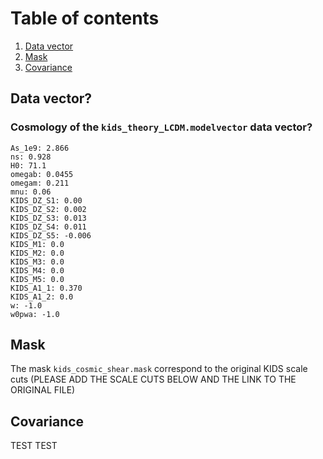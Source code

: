 # Table of contents
1. [Data vector](#theory_data_vector)
2. [Mask](#masks)
3. [Covariance](#covariance)

## Data vector? <a name="theory_data_vector"></a>

### Cosmology of the `kids_theory_LCDM.modelvector` data vector? <a name="theory_data_vector"></a>
    As_1e9: 2.866
    ns: 0.928
    H0: 71.1
    omegab: 0.0455
    omegam: 0.211
    mnu: 0.06
    KIDS_DZ_S1: 0.00
    KIDS_DZ_S2: 0.002
    KIDS_DZ_S3: 0.013
    KIDS_DZ_S4: 0.011
    KIDS_DZ_S5: -0.006
    KIDS_M1: 0.0
    KIDS_M2: 0.0
    KIDS_M3: 0.0
    KIDS_M4: 0.0
    KIDS_M5: 0.0
    KIDS_A1_1: 0.370
    KIDS_A1_2: 0.0
    w: -1.0
    w0pwa: -1.0

## Mask <a name="masks"></a>

  The mask `kids_cosmic_shear.mask` correspond to the original KIDS scale cuts (PLEASE ADD THE SCALE CUTS BELOW AND THE LINK TO THE ORIGINAL FILE)

## Covariance <a name="covariance"></a>

  TEST TEST